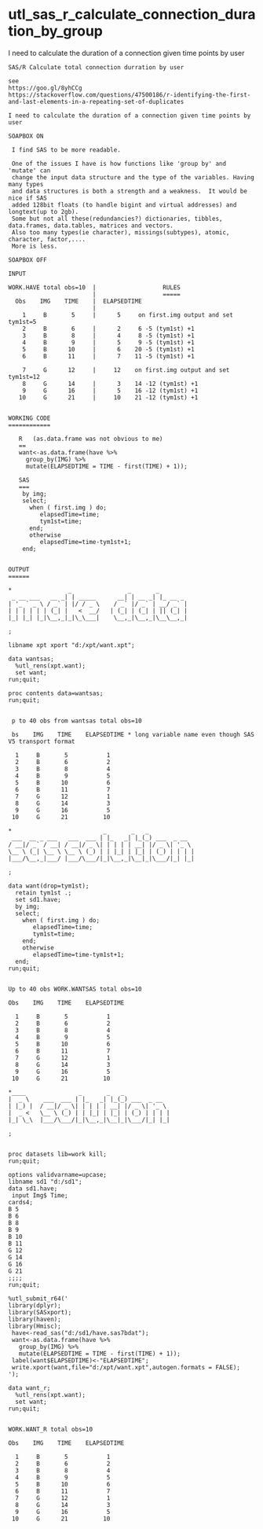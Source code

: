 # utl_sas_r_calculate_connection_duration_by_group
I need to calculate the duration of a connection given time points by user

    SAS/R Calculate total connection durration by user

    see
    https://goo.gl/8yhCCg
    https://stackoverflow.com/questions/47500186/r-identifying-the-first-and-last-elements-in-a-repeating-set-of-duplicates

    I need to calculate the duration of a connection given time points by user

    SOAPBOX ON

     I find SAS to be more readable.

     One of the issues I have is how functions like 'group by' and 'mutate' can
     change the input data structure and the type of the variables. Having many types
     and data structures is both a strength and a weakness.  It would be nice if SAS
     added 128bit floats (to handle bigint and virtual addresses) and longtext(up to 2gb).
     Some but not all these(redundancies?) dictionaries, tibbles, data.frames, data.tables, matrices and vectors.
     Also too many types(ie character), missings(subtypes), atomic, character, factor,....
     More is less.

    SOAPBOX OFF

    INPUT

    WORK.HAVE total obs=10  |                   RULES
                            |                   =====
      Obs    IMG    TIME    |  ELAPSEDTIME
                            |
        1     B       5     |      5     on first.img output and set tym1st=5
        2     B       6     |      2     6 -5 (tym1st) +1
        3     B       8     |      4     8 -5 (tym1st) +1
        4     B       9     |      5     9 -5 (tym1st) +1
        5     B      10     |      6    20 -5 (tym1st) +1
        6     B      11     |      7    11 -5 (tym1st) +1

        7     G      12     |     12    on first.img output and set tym1st=12
        8     G      14     |      3    14 -12 (tym1st) +1
        9     G      16     |      5    16 -12 (tym1st) +1
       10     G      21     |     10    21 -12 (tym1st) +1


    WORKING CODE
    ============

       R   (as.data.frame was not obvious to me)
       ==
       want<-as.data.frame(have %>%
         group_by(IMG) %>%
         mutate(ELAPSEDTIME = TIME - first(TIME) + 1));

       SAS
       ===
        by img;
        select;
          when ( first.img ) do;
             elapsedTime=time;
             tym1st=time;
          end;
          otherwise
             elapsedTime=time-tym1st+1;
        end;


    OUTPUT
    ======

    *                _                _       _
     _ __ ___   __ _| | _____      __| | __ _| |_ __ _
    | '_ ` _ \ / _` | |/ / _ \    / _` |/ _` | __/ _` |
    | | | | | | (_| |   <  __/   | (_| | (_| | || (_| |
    |_| |_| |_|\__,_|_|\_\___|    \__,_|\__,_|\__\__,_|

    ;

    libname xpt xport "d:/xpt/want.xpt";

    data wantsas;
      %utl_rens(xpt.want);
      set want;
    run;quit;

    proc contents data=wantsas;
    run;quit;


     p to 40 obs from wantsas total obs=10

     bs    IMG    TIME    ELAPSEDTIME * long variable name even though SAS V5 transport format

      1     B       5           1
      2     B       6           2
      3     B       8           4
      4     B       9           5
      5     B      10           6
      6     B      11           7
      7     G      12           1
      8     G      14           3
      9     G      16           5
     10     G      21          10

    *                          _       _   _
     ___  __ _ ___   ___  ___ | |_   _| |_(_) ___  _ __
    / __|/ _` / __| / __|/ _ \| | | | | __| |/ _ \| '_ \
    \__ \ (_| \__ \ \__ \ (_) | | |_| | |_| | (_) | | | |
    |___/\__,_|___/ |___/\___/|_|\__,_|\__|_|\___/|_| |_|

    ;

    data want(drop=tym1st);
      retain tym1st .;
      set sd1.have;
      by img;
      select;
        when ( first.img ) do;
           elapsedTime=time;
           tym1st=time;
        end;
        otherwise
           elapsedTime=time-tym1st+1;
      end;
    run;quit;


    Up to 40 obs WORK.WANTSAS total obs=10

    Obs    IMG    TIME    ELAPSEDTIME

      1     B       5           1
      2     B       6           2
      3     B       8           4
      4     B       9           5
      5     B      10           6
      6     B      11           7
      7     G      12           1
      8     G      14           3
      9     G      16           5
     10     G      21          10

    *____               _       _   _
    |  _ \    ___  ___ | |_   _| |_(_) ___  _ __
    | |_) |  / __|/ _ \| | | | | __| |/ _ \| '_ \
    |  _ <   \__ \ (_) | | |_| | |_| | (_) | | | |
    |_| \_\  |___/\___/|_|\__,_|\__|_|\___/|_| |_|

    ;


    proc datasets lib=work kill;
    run;quit;

    options validvarname=upcase;
    libname sd1 "d:/sd1";
    data sd1.have;
     input Img$ Time;
    cards4;
    B 5
    B 6
    B 8
    B 9
    B 10
    B 11
    G 12
    G 14
    G 16
    G 21
    ;;;;
    run;quit;

    %utl_submit_r64('
    library(dplyr);
    library(SASxport);
    library(haven);
    library(Hmisc);
     have<-read_sas("d:/sd1/have.sas7bdat");
     want<-as.data.frame(have %>%
       group_by(IMG) %>%
       mutate(ELAPSEDTIME = TIME - first(TIME) + 1));
     label(want$ELAPSEDTIME)<-"ELAPSEDTIME";
     write.xport(want,file="d:/xpt/want.xpt",autogen.formats = FALSE);
    ');

    data want_r;
      %utl_rens(xpt.want);
      set want;
    run;quit;


    WORK.WANT_R total obs=10

    Obs    IMG    TIME    ELAPSEDTIME

      1     B       5           1
      2     B       6           2
      3     B       8           4
      4     B       9           5
      5     B      10           6
      6     B      11           7
      7     G      12           1
      8     G      14           3
      9     G      16           5
     10     G      21          10


